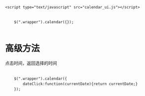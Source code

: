 <script src="https://google-code-prettify.googlecode.com/svn/loader/run_prettify.js></script>
# calendar #

calendar是自动生成日历的jQuery插件


# calendar效果图 #

![calendar效果图](images/calendar.png)


# 使用方法 #

引用css, js

<pre  class="prettyprint lang-html">
	<link rel="stylesheet" type="text/css" href="calendar_ui.css" />
	<script type="text/javascript" src="jquery-1.7.2.min.js"></script>
	<script type="text/javascript" src="calendar_ui.js"></script>
</pre>

<code>
	$(".wrapper").calendar({});

</code>


# 高级方法 #

点击时间，返回选择的时间

<code>
	$(".wrapper").calendar({
		dateClick:function(currentDate){return currentDate;}
	});
</code>
